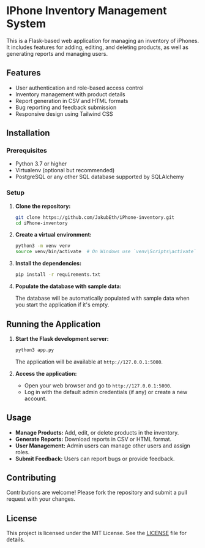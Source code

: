 # IPhone Inventory Management System

This is a Flask-based web application for managing an inventory of iPhones. It includes features for adding, editing, and deleting products, as well as generating reports and managing users.

## Features

- User authentication and role-based access control
- Inventory management with product details
- Report generation in CSV and HTML formats
- Bug reporting and feedback submission
- Responsive design using Tailwind CSS

## Installation

### Prerequisites

- Python 3.7 or higher
- Virtualenv (optional but recommended)
- PostgreSQL or any other SQL database supported by SQLAlchemy

### Setup

1. **Clone the repository:**

   ```bash
   git clone https://github.com/JakubEth/iPhone-inventory.git
   cd iPhone-inventory
   ```

2. **Create a virtual environment:**

   ```bash
   python3 -m venv venv
   source venv/bin/activate  # On Windows use `venv\Scripts\activate`
   ```

3. **Install the dependencies:**

   ```bash
   pip install -r requirements.txt
   ```

4. **Populate the database with sample data:**

   The database will be automatically populated with sample data when you start the application if it's empty.

## Running the Application

1. **Start the Flask development server:**

   ```bash
   python3 app.py
   ```

   The application will be available at `http://127.0.0.1:5000`.

2. **Access the application:**

   - Open your web browser and go to `http://127.0.0.1:5000`.
   - Log in with the default admin credentials (if any) or create a new account.

## Usage

- **Manage Products:** Add, edit, or delete products in the inventory.
- **Generate Reports:** Download reports in CSV or HTML format.
- **User Management:** Admin users can manage other users and assign roles.
- **Submit Feedback:** Users can report bugs or provide feedback.

## Contributing

Contributions are welcome! Please fork the repository and submit a pull request with your changes.

## License

This project is licensed under the MIT License. See the [LICENSE](LICENSE) file for details.
